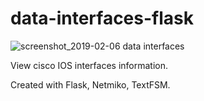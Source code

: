 # data-interfaces-flask

![screenshot_2019-02-06 data interfaces](https://user-images.githubusercontent.com/19608381/52325337-3c8d0500-2a17-11e9-9651-74ed9567c15b.png)

View cisco IOS interfaces information.

Created with Flask, Netmiko, TextFSM.
